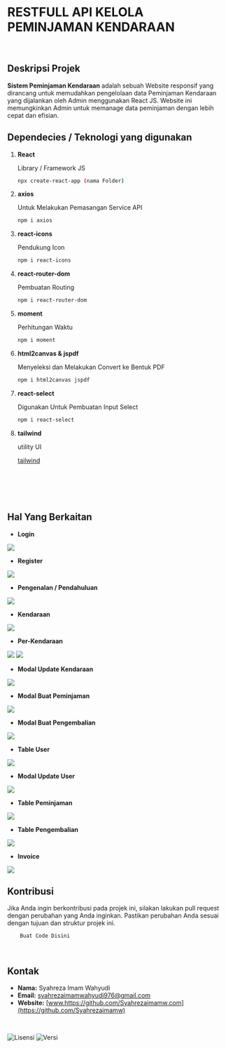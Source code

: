 # RESTFULL API KELOLA PEMINJAMAN KENDARAAN
<br>

## Deskripsi Projek 

**Sistem Peminjaman Kendaraan** adalah sebuah Website responsif yang dirancang untuk memudahkan pengelolaan data Peminjaman Kendaraan yang dijalankan oleh Admin menggunakan React JS. Website ini memungkinkan Admin untuk memanage data peminjaman dengan lebih cepat dan efisian.


## Dependecies / Teknologi yang digunakan

1. **React**

    Library / Framework JS

    ```bash
   npx create-react-app (nama Folder)
    ```

2. **axios**

    Untuk Melakukan Pemasangan Service API

    ```bash
    npm i axios
    ```

3. **react-icons**

    Pendukung Icon

    ```bash
    npm i react-icons
    ```

4. **react-router-dom**

    Pembuatan Routing

    ```bash
    npm i react-router-dom
    ```
5. **moment**

    Perhitungan Waktu 

    ```bash
    npm i moment
    ```
6. **html2canvas & jspdf**

    Menyeleksi dan Melakukan Convert ke Bentuk PDF

    ```bash
    npm i html2canvas jspdf
    ```
7. **react-select**

    Digunakan Untuk Pembuatan Input Select

    ```bash
    npm i react-select
    ```
8. **tailwind**

    utility UI

    [tailwind](https://tailwindcss.com/docs/guides/create-react-app)


    <br>
    



<br>




<br>





## Hal Yang Berkaitan






- **Login**
<img src="./src/image/login.png" />

- **Register**
<img src="./src/image/reguister.png" />

- **Pengenalan / Pendahuluan**
<img src="./src/image/home.png" />

- **Kendaraan**
<img src="./src/image/kendaraan.png" />

- **Per-Kendaraan**
<img src="./src/image/perkendara.png" />
<img src="./src/image/perkendaraa.png" />

- **Modal Update Kendaraan**
<img src="./src/image/modalupdatekendara.png" />

- **Modal Buat Peminjaman**
<img src="./src/image/modalpinjamkendara.png" />

- **Modal Buat Pengembalian**
<img src="./src/image/modalKembaliKendaraan.png" />

- **Table User**
<img src="./src/image/user.png" />

- **Modal Update User**
<img src="./src/image/detail user.png" />

- **Table Peminjaman**
<img src="./src/image/peminjaman.png" />

- **Table Pengembalian**
<img src="./src/image/pengembalian.png" />

- **Invoice**
<img src="./src/image/invoice.png" />



<br>


## Kontribusi

Jika Anda ingin berkontribusi pada projek ini, silakan lakukan pull request dengan perubahan yang Anda inginkan. Pastikan perubahan Anda sesuai dengan tujuan dan struktur projek ini.

```
    Buat Code Disini
```

<br>

## Kontak

- **Nama:** Syahreza Imam Wahyudi
- **Email:** [syahrezaimamwahyudi976@gmail.com](mailto:syahrezaimamwahyudi976@gmail.com)
- **Website:** [www.https://github.com/Syahrezaimamw.com](https://github.com/Syahrezaimamw)

<br>


![Lisensi](https://img.shields.io/badge/license-MIT-blue.svg) ![Versi](https://img.shields.io/badge/version-100.10.10-brightgreen.svg)



